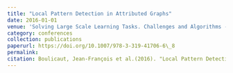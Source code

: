 ```yaml
---
title: "Local Pattern Detection in Attributed Graphs"
date: 2016-01-01
venue: 'Solving Large Scale Learning Tasks. Challenges and Algorithms - Essays Dedicated to Katharina Morik on the Occasion of Her 60th Birthday'
category: conferences
collection: publications
paperurl: https://doi.org/10.1007/978-3-319-41706-6\_8
permalink: 
citation: Boulicaut, Jean-François et al.(2016). "Local Pattern Detection in Attributed Graphs". Solving Large Scale Learning Tasks. Challenges and Algorithms - Essays Dedicated to Katharina Morik on the Occasion of Her 60th Birthday.
---
```

